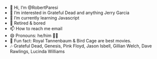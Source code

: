 - 👋 Hi, I’m @RobertParesi
- 👀 I’m interested in Grateful Dead and anything Jerry Garcia
- 🌱 I’m currently learning Javascript
- 🤔 Retired & bored
- 📫 How to reach me email
- 😄 Pronouns: he/him 🏳️‍🌈
- 🎥 Fun fact: Royal Tannenbaum & Bird Cage are best movies. 
- 🎶 Grateful Dead, Genesis, Pink Floyd, Jason Isbell, Gillian Welch, Dave Rawlings, Lucinda Williams
